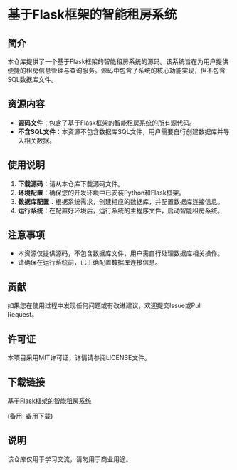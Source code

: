 # 基于Flask框架的智能租房系统

## 简介
本仓库提供了一个基于Flask框架的智能租房系统的源码。该系统旨在为用户提供便捷的租房信息管理与查询服务。源码中包含了系统的核心功能实现，但不包含SQL数据库文件。

## 资源内容
- **源码文件**：包含了基于Flask框架的智能租房系统的所有源代码。
- **不含SQL文件**：本资源不包含数据库SQL文件，用户需要自行创建数据库并导入相关数据。

## 使用说明
1. **下载源码**：请从本仓库下载源码文件。
2. **环境配置**：确保您的开发环境中已安装Python和Flask框架。
3. **数据库配置**：根据系统需求，创建相应的数据库，并配置数据库连接信息。
4. **运行系统**：在配置好环境后，运行系统的主程序文件，启动智能租房系统。

## 注意事项
- 本资源仅提供源码，不包含数据库文件，用户需自行处理数据库相关操作。
- 请确保在运行系统前，已正确配置数据库连接信息。

## 贡献
如果您在使用过程中发现任何问题或有改进建议，欢迎提交Issue或Pull Request。

## 许可证
本项目采用MIT许可证，详情请参阅LICENSE文件。

## 下载链接
[基于Flask框架的智能租房系统](https://pan.quark.cn/s/6e19b5deb620) 

(备用: [备用下载](https://pan.baidu.com/s/1WGjYnxSISgA_bk8JFKCMPQ?pwd=1234))

## 说明

该仓库仅用于学习交流，请勿用于商业用途。
